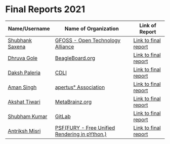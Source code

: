 # Final Reports 2021
| Name/Username | Name of Organization | Link of Report |
| --- | --- | --- |
| [Shubhank Saxena](https://github.com/shubhank-saxena) | [GFOSS - Open Technology Alliance](https://summerofcode.withgoogle.com/organizations/4870958629781504/) | [Link to final report](https://github.com/shubhank-saxena/GSoC-Final-Report/blob/master/README.md) |
| [Dhruva Gole](https://github.com/dhruvag2000) | [BeagleBoard.org](https://summerofcode.withgoogle.com/organizations/6398417846140928/) | [Link to final report](https://dhruvag2000.github.io/Blog-GSoC21/) |
| [Daksh Paleria](https://github.com/dakshp07) | [CDLI](https://summerofcode.withgoogle.com/organizations/4724093699489792/) | [Link to final report](https://github.com/dakshp07/GSoC2021-Final-Report) |
| [Aman Singh](https://github.com/eppisai) | [apertus° Association](https://summerofcode.withgoogle.com/projects/#4661051766865920) | [Link to final report](https://github.com/eppisai/GSoC-Final-Report) |
| [Akshat Tiwari](https://github.com/akshaaatt) | [MetaBrainz.org](https://summerofcode.withgoogle.com/projects/#5349611931172864) | [Link to final report](https://akshaaatt.medium.com/gsoc21-winter-is-coming-a9fbcb8c4383) |
| [Shubham Kumar](https://gitlab.com/imskr) | [GitLab](https://summerofcode.withgoogle.com/projects/#5066860057329664) | [Link to final report](https://shubhamkumar.live/blog/Improving-Backup-and-Restore-For-GitLab-GSoC-2021/) |
| [Antriksh Misri](https://github.com/antrikshmisri) | [PSF(FURY - Free Unified Rendering in pYthon.)](https://summerofcode.withgoogle.com/organizations/6369944628887552/) | [Link to final report](https://gist.github.com/antrikshmisri/a8d8ee3d38c5b4e70d95c172f471548a) |
